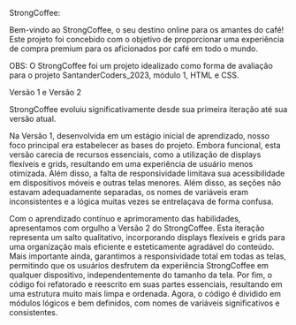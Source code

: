 StrongCoffee:

Bem-vindo ao StrongCoffee, o seu destino online para os amantes do café! Este projeto foi concebido com o objetivo de proporcionar uma experiência de compra premium para os aficionados por café em todo o mundo. 

OBS: O StrongCoffee foi um projeto idealizado como forma de avaliação para o projeto SantanderCoders_2023, módulo 1, HTML e CSS.

Versão 1 e Versão 2

StrongCoffee evoluiu significativamente desde sua primeira iteração até sua versão atual.

Na Versão 1, desenvolvida em um estágio inicial de aprendizado, nosso foco principal era estabelecer as bases do projeto. Embora funcional, esta versão carecia de recursos essenciais, como a utilização de displays flexíveis e grids, resultando em uma experiência de usuário menos otimizada. Além disso, a falta de responsividade limitava sua acessibilidade em dispositivos móveis e outras telas menores. Além disso, as seções não estavam adequadamente separadas, os nomes de variáveis eram inconsistentes e a lógica muitas vezes se entrelaçava de forma confusa.

Com o aprendizado contínuo e aprimoramento das habilidades, apresentamos com orgulho a Versão 2 do StrongCoffee. Esta iteração representa um salto qualitativo, incorporando displays flexíveis e grids para uma organização mais eficiente e esteticamente agradável do conteúdo. Mais importante ainda, garantimos a responsividade total em todas as telas, permitindo que os usuários desfrutem da experiência StrongCoffee em qualquer dispositivo, independentemente do tamanho da tela. Por fim, o código foi refatorado e reescrito em suas partes essenciais, resultando em uma estrutura muito mais limpa e ordenada. Agora, o código é dividido em módulos lógicos e bem definidos, com nomes de variáveis significativos e consistentes. 
